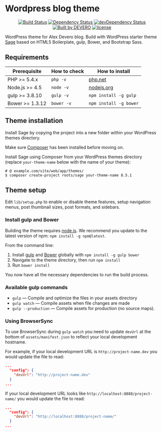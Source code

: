 # Wordpress blog theme

<p align="center">
<a href="https://circleci.com/gh/alexdevero/alex-devero-wp-blog-theme/"><img alt="Build Status" src="https://circleci.com/gh/alexdevero/alex-devero-wp-blog-theme.svg?style=shield&circle-token=:circle-token"></a>
<a href="https://david-dm.org/alexdevero/alex-devero-wp-blog-theme"><img alt="Dependency Status" src="https://david-dm.org/alexdevero/alex-devero-wp-blog-theme.svg?style=flat"></a>
<a href="https://david-dm.org/alexdevero/alex-devero-wp-blog-theme?type=dev"><img alt="devDependency Status" src="https://david-dm.org/alexdevero/alex-devero-wp-blog-theme/dev-status.svg?style=flat"></a>
<a href="https://alexdevero.com"><img alt="Built by DEVERO" src="https://img.shields.io/badge/built%20by-DEVERO-brightgreen.svg?colorB=d30320"></a>
<a href="LICENSE"><img alt="license" src="https://img.shields.io/github/license/mashape/apistatus.svg"></a>
</p>

WordPress theme for Alex Devero blog. Build with WordPress starter theme [Sage](https://roots.io/sage/) based on HTML5 Boilerplate, gulp, Bower, and Bootstrap Sass.

## Requirements

| Prerequisite    | How to check | How to install
| --------------- | ------------ | ------------- |
| PHP >= 5.4.x    | `php -v`     | [php.net](http://php.net/manual/en/install.php) |
| Node.js >= 4.5  | `node -v`    | [nodejs.org](http://nodejs.org/) |
| gulp >= 3.8.10  | `gulp -v`    | `npm install -g gulp` |
| Bower >= 1.3.12 | `bower -v`   | `npm install -g bower` |

## Theme installation

Install Sage by copying the project into a new folder within your WordPress themes directory.

Make sure [Composer](https://getcomposer.org/download/) has been installed before moving on.

Install Sage using Composer from your WordPress themes directory (replace `your-theme-name` below with the name of your theme):

```shell
# @ example.com/site/web/app/themes/
$ composer create-project roots/sage your-theme-name 8.5.1
```

## Theme setup

Edit `lib/setup.php` to enable or disable theme features, setup navigation menus, post thumbnail sizes, post formats, and sidebars.

### Install gulp and Bower

Building the theme requires [node.js](http://nodejs.org/download/). We recommend you update to the latest version of npm: `npm install -g npm@latest`.

From the command line:

1. Install [gulp](http://gulpjs.com) and [Bower](http://bower.io/) globally with `npm install -g gulp bower`
2. Navigate to the theme directory, then run `npm install`
3. Run `bower install`

You now have all the necessary dependencies to run the build process.

### Available gulp commands

* `gulp` — Compile and optimize the files in your assets directory
* `gulp watch` — Compile assets when file changes are made
* `gulp --production` — Compile assets for production (no source maps).

### Using BrowserSync

To use BrowserSync during `gulp watch` you need to update `devUrl` at the bottom of `assets/manifest.json` to reflect your local development hostname.

For example, if your local development URL is `http://project-name.dev` you would update the file to read:
```json
...
  "config": {
    "devUrl": "http://project-name.dev"
  }
...
```
If your local development URL looks like `http://localhost:8888/project-name/` you would update the file to read:
```json
...
  "config": {
    "devUrl": "http://localhost:8888/project-name/"
  }
...
```

<!--
## Theme development

Sage uses [gulp](http://gulpjs.com/) as its build system and [Bower](http://bower.io/) to manage front-end packages.

## Features

* [gulp](http://gulpjs.com/) build script that compiles both Sass and Less, checks for JavaScript errors, optimizes images, and concatenates and minifies files
* [BrowserSync](http://www.browsersync.io/) for keeping multiple browsers and devices synchronized while testing, along with injecting updated CSS and JS into your browser while you're developing
* [Bower](http://bower.io/) for front-end package management
* [asset-builder](https://github.com/austinpray/asset-builder) for the JSON file based asset pipeline
* [Bootstrap](http://getbootstrap.com/)
* [Theme wrapper](https://roots.io/sage/docs/theme-wrapper/)
* ARIA roles and microformats
* Posts use the [hNews](http://microformats.org/wiki/hnews) microformat
* [Multilingual ready](https://roots.io/wpml/) and over 30 available [community translations](https://github.com/roots/sage-translations)

Install the [Soil](https://github.com/roots/soil) plugin to enable additional features:

* Cleaner output of `wp_head` and enqueued assets
* Cleaner HTML output of navigation menus
* Root relative URLs
* Nice search (`/search/query/`)
* Google CDN jQuery snippet from [HTML5 Boilerplate](http://html5boilerplate.com/)
* Google Analytics snippet from [HTML5 Boilerplate](http://html5boilerplate.com/)

See a complete working example in the [roots-example-project.com repo](https://github.com/roots/roots-example-project.com).

## Documentation

Sage documentation is available at [https://roots.io/sage/docs/](https://roots.io/sage/docs/).

* Source: [https://github.com/roots/sage](https://github.com/roots/sage)
* Homepage: [https://roots.io/sage/](https://roots.io/sage/)
* Documentation: [https://roots.io/sage/docs/](https://roots.io/sage/docs/)
* Forum: [https://discourse.roots.io/](https://discourse.roots.io/)

## Contributing

Contributions are welcome from everyone. We have [contributing guidelines](https://github.com/roots/guidelines/blob/master/CONTRIBUTING.md) to help you get started.
-->
